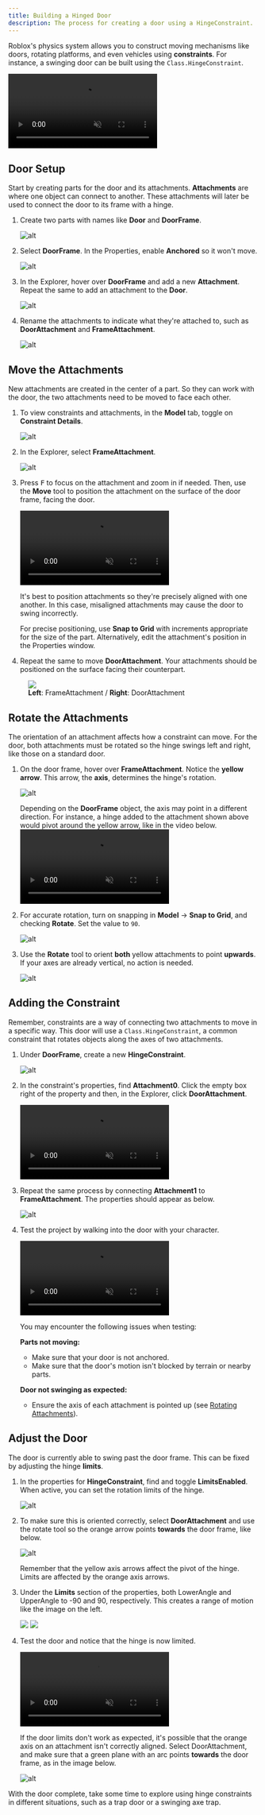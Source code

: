 ```yaml
---
title: Building a Hinged Door
description: The process for creating a door using a HingeConstraint.
---
```


Roblox's physics system allows you to construct moving mechanisms like doors, rotating platforms, and even vehicles using **constraints**. For instance, a swinging door can be built using the `Class.HingeConstraint`.

<video controls loop muted>
   <source src="../../../assets/tutorials/building-a-hinged-door/introToConstraints_finalExample.mp4" />
</video>

## Door Setup

Start by creating parts for the door and its attachments. **Attachments** are where one object can connect to another. These attachments will later be used to connect the door to its frame with a hinge.

1. Create two parts with names like **Door** and **DoorFrame**.

   ![alt](../../../assets/tutorials/building-a-hinged-door/introToConstraints-showDoorCreated.jpg)

2. Select **DoorFrame**. In the Properties, enable **Anchored** so it won't move.

   ![alt](../../../assets/tutorials/building-a-hinged-door/introToConstraints_selectAnchored.png)

3. In the Explorer, hover over **DoorFrame** and add a new **Attachment**. Repeat the same to add an attachment to the **Door**.

   ![alt](../../../assets/tutorials/building-a-hinged-door/introToConstraints_attachmentsCreated.png)

4. Rename the attachments to indicate what they're attached to, such as **DoorAttachment** and **FrameAttachment**.

   ![alt](../../../assets/tutorials/building-a-hinged-door/introToConstraints_attachmentsRenamed.png)

## Move the Attachments

New attachments are created in the center of a part. So they can work with the door, the two attachments need to be moved to face each other.

1. To view constraints and attachments, in the **Model** tab, toggle on **Constraint Details**.

   ![alt](../../../assets/tutorials/building-a-hinged-door/introToConstraints_toggleConstraintDetailed.png)

2. In the Explorer, select **FrameAttachment**.

   ![alt](../../../assets/tutorials/building-a-hinged-door/introToConstraints_selectFrameAttachment.png)

3. Press <kbd>F</kbd> to focus on the attachment and zoom in if needed. Then, use the **Move** tool to position the attachment on the surface of the door frame, facing the door.

   <video controls loop muted>
      <source src="../../../assets/tutorials/building-a-hinged-door/introToConstraints_showMoveAttachment.mp4" />
   </video>

    <Alert severity="info">

   It's best to position attachments so they're precisely aligned with one another. In this case, misaligned attachments may cause the door to swing incorrectly.

   For precise positioning, use <b>Snap to Grid</b> with increments appropriate for the size of the part. Alternatively, edit the attachment's position in the Properties window.

    </Alert>

4. Repeat the same to move **DoorAttachment**. Your attachments should be positioned on the surface facing their counterpart.

<figure>
<img src="../../../assets/tutorials/building-a-hinged-door/introToConstraints_showAttachementsMoved.jpg" />
<figcaption><b>Left</b>: FrameAttachment / <b>Right</b>: DoorAttachment</figcaption>
</figure>

## Rotate the Attachments

The orientation of an attachment affects how a constraint can move. For the door, both attachments must be rotated so the hinge swings left and right, like those on a standard door.

1. On the door frame, hover over **FrameAttachment**. Notice the **yellow arrow**. This arrow, the **axis**, determines the hinge's rotation.

   ![alt](../../../assets/tutorials/building-a-hinged-door/introToConstraints_showAttachmentAxis.jpg)

    <Alert severity="info">
    Depending on the <b>DoorFrame</b> object, the axis may point in a different direction. For instance, a hinge added to the attachment shown above would pivot around the yellow arrow, like in the video below.

   <video controls loop muted>
      <source src="../../../assets/tutorials/building-a-hinged-door/introToConstraints_doorSwingingWrong.mp4" />
   </video>
   </Alert>

2. For accurate rotation, turn on snapping in **Model** → **Snap to Grid**, and checking **Rotate**. Set the value to `90`.

   ![alt](../../../assets/tutorials/building-a-hinged-door/introToConstraints_snapRotate.png)

3. Use the **Rotate** tool to orient **both** yellow attachments to point **upwards**. If your axes are already vertical, no action is needed.

   ![alt](../../../assets/tutorials/building-a-hinged-door/introToConstraints_primaryAxis.jpg)

## Adding the Constraint

Remember, constraints are a way of connecting two attachments to move in a specific way. This door will use a `Class.HingeConstraint`, a common constraint that rotates objects along the axes of two attachments.

1. Under **DoorFrame**, create a new **HingeConstraint**.

   ![alt](../../../assets/tutorials/building-a-hinged-door/introToConstraints_showCreateHingeConstraint.png)

2. In the constraint's properties, find **Attachment0**. Click the empty box right of the property and then, in the Explorer, click **DoorAttachment**.

   <video controls muted>
      <source src="../../../assets/tutorials/building-a-hinged-door/introToConstraints_selectAttachment0.mp4" />
   </video>

3. Repeat the same process by connecting **Attachment1** to **FrameAttachment**. The properties should appear as below.

   ![alt](../../../assets/tutorials/building-a-hinged-door/introToConstraints_attachmentsConnected.png)

4. Test the project by walking into the door with your character.

   <video controls loop muted>
      <source src="../../../assets/tutorials/building-a-hinged-door/introToConstraints_finalDoor.mp4" />
   </video>

   <Alert severity="warning">

   You may encounter the following issues when testing:

   **Parts not moving:**

   - Make sure that your door is not anchored.
   - Make sure that the door's motion isn't blocked by terrain or nearby parts.

   **Door not swinging as expected:**

   - Ensure the axis of each attachment is pointed up (see [Rotating Attachments](#rotate-the-attachments)).

   </Alert>

## Adjust the Door

The door is currently able to swing past the door frame. This can be fixed by adjusting the hinge **limits**.

1. In the properties for **HingeConstraint**, find and toggle **LimitsEnabled**. When active, you can set the rotation limits of the hinge.

   ![alt](../../../assets/tutorials/building-a-hinged-door/introToConstraints_limitsEnabled.png)

1. To make sure this is oriented correctly, select **DoorAttachment** and use the rotate tool so the orange arrow points **towards** the door frame, like below.

   ![alt](../../../assets/tutorials/building-a-hinged-door/introToConstraints_secondaryAxisArrow.png)

    <Alert severity="warning">

   Remember that the yellow axis arrows affect the pivot of the hinge. Limits are affected by the orange axis arrows.

    </Alert>

1. Under the **Limits** section of the properties, both LowerAngle and UpperAngle to -90 and 90, respectively. This creates a range of motion like the image on the left.

   <GridContainer numColumns="2">
     <img src="../../../assets/tutorials/building-a-hinged-door/introToConstraints_limitAnglesV2.jpg" />
     <img src="../../../assets/tutorials/building-a-hinged-door/introToConstraints_showLimitsSet.png" />
   </GridContainer>

1. Test the door and notice that the hinge is now limited.

   <video controls loop muted>
      <source src="../../../assets/tutorials/building-a-hinged-door/introToConstraints_finalDoor_WithLimits.mp4" />
   </video>

   <Alert severity="warning">

   If the door limits don't work as expected, it's possible that the orange axis on an attachment isn't correctly aligned. Select DoorAttachment, and make sure that a green plane with an arc points **towards** the door frame, as in the image below.

   ![alt](../../../assets/tutorials/building-a-hinged-door/introToConstraints_showAxisArc.jpg)

   </Alert>

With the door complete, take some time to explore using hinge constraints in different situations, such as a trap door or a swinging axe trap.

